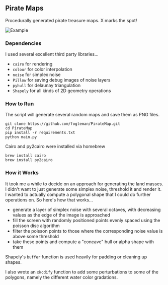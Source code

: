 ## Pirate Maps

Procedurally generated pirate treasure maps. X marks the spot!

![Example](http://i.imgur.com/9c0RMuj.png)

### Dependencies

I used several excellent third party libraries...

- `cairo` for rendering
- `colour` for color interpolation
- `noise` for simplex noise
- `Pillow` for saving debug images of noise layers
- `pyhull` for delaunay triangulation
- `Shapely` for all kinds of 2D geometry operations

### How to Run

The script will generate several random maps and save them as PNG files.

    git clone https://github.com/fogleman/PirateMap.git
    cd PirateMap
    pip install -r requirements.txt
    python main.py

Cairo and py2cairo were installed via homebrew

    brew install cairo
    brew install py2cairo

### How it Works

It took me a while to decide on an approach for generating the land masses. I didn't want to just generate some simplex noise, threshold it and render it. I wanted to actually compute a polygonal shape that I could do further operations on. So here's how that works...

- generate a layer of simplex noise with several octaves, with decreasing values as the edge of the image is approached
- fill the screen with randomly positioned points evenly spaced using the poisson disc algorithm
- filter the poisson points to those where the corresponding noise value is above some threshold
- take these points and compute a "concave" hull or alpha shape with them

Shapely's `buffer` function is used heavily for padding or cleaning up shapes.

I also wrote an `xkcdify` function to add some perturbations to some of the polygons, namely the different water color gradations.
